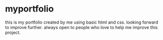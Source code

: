 # myportfolio


this is my portfolio created by me using basic html and css.
looking forward to improve further.
always open to people who love to help me improve this project.
